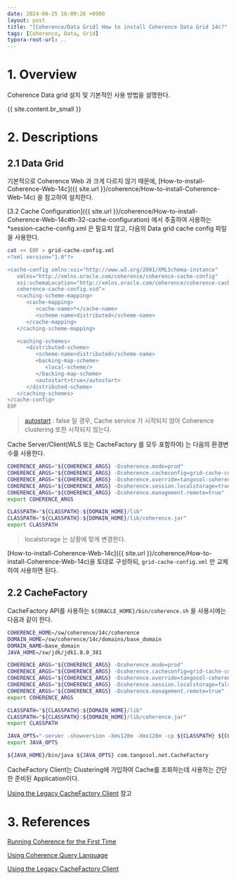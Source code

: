 ```yaml
---
date: 2024-06-25 16:09:26 +0900
layout: post
title: "[Coherence/Data Grid] How to install Coherence Data Grid 14c?"
tags: [Coherence, Data, Grid]
typora-root-url: ..
---
```


# 1. Overview
Coherence Data grid 설치 및 기본적인 사용 방법을 설명한다.

{{ site.content.br_small }}


# 2. Descriptions
## 2.1 Data Grid

기본적으로 Coherence Web 과 크게 다르지 않기 때문에, [How-to-install-Coherence-Web-14c]({{ site.url }}/coherence/How-to-install-Coherence-Web-14c) 을 참고하여 설치한다.



[3.2 Cache Configuration]({{ site.url }}/coherence/How-to-install-Coherence-Web-14c#h-32-cache-configuration) 에서 추출하여 사용하는 *session-cache-config.xml 은 필요치 않고, 다음의 Data grid cache config 파일을 사용한다.

```sh
cat << EOF > grid-cache-config.xml
<?xml version="1.0"?>

<cache-config xmlns:xsi="http://www.w3.org/2001/XMLSchema-instance"
   xmlns="http://xmlns.oracle.com/coherence/coherence-cache-config"
   xsi:schemaLocation="http://xmlns.oracle.com/coherence/coherence-cache-config
   coherence-cache-config.xsd">
   <caching-scheme-mapping>
      <cache-mapping>
         <cache-name>*</cache-name>
         <scheme-name>distributed</scheme-name>
      </cache-mapping>
   </caching-scheme-mapping>

   <caching-schemes>
      <distributed-scheme>
         <scheme-name>distributed</scheme-name>
         <backing-map-scheme>
            <local-scheme/>
         </backing-map-scheme>
         <autostart>true</autostart>
      </distributed-scheme>
   </caching-schemes>
</cache-config>
EOF
```

> [autostart](https://docs.oracle.com/en/middleware/standalone/coherence/14.1.1.2206//develop-applications/configuring-caches.html#GUID-5035C967-54E0-480E-8B57-B0EECF241C2D) : false 일 경우, Cache service 가 시작되지 않아 Coherence clustering 또한 시작되지 않는다.



Cache Server/Client(WLS 또는 CacheFactory 를 모두 포함하여) 는 다음의 환경변수를 사용한다.

```sh
COHERENCE_ARGS="${COHERENCE_ARGS} -Dcoherence.mode=prod"
COHERENCE_ARGS="${COHERENCE_ARGS} -Dcoherence.cacheconfig=grid-cache-config.xml"
COHERENCE_ARGS="${COHERENCE_ARGS} -Dcoherence.override=tangosol-coherence-${DOMAIN_NAME}.xml"
COHERENCE_ARGS="${COHERENCE_ARGS} -Dcoherence.session.localstorage=true"
COHERENCE_ARGS="${COHERENCE_ARGS} -Dcoherence.management.remote=true"
export COHERENCE_ARGS

CLASSPATH="${CLASSPATH}:${DOMAIN_HOME}/lib"
CLASSPATH="${CLASSPATH}:${DOMAIN_HOME}/lib/coherence.jar"
export CLASSPATH
```

> localstorage 는 상황에 맞게 변경한다.



[How-to-install-Coherence-Web-14c]({{ site.url }}/coherence/How-to-install-Coherence-Web-14c)을 토대로 구성하되, `grid-cache-config.xml` 만 교체하여 사용하면 된다.





## 2.2 CacheFactory

CacheFactory API를 사용하는 `${ORACLE_HOME}/bin/coherence.sh` 을 사용시에는 다음과 같이 한다.

```sh
COHERENCE_HOME=/sw/coherence/14c/coherence
DOMAIN_HOME=/sw/coherence/14c/domains/base_domain
DOMAIN_NAME=base_domain
JAVA_HOME=/sw/jdk/jdk1.8.0_381

COHERENCE_ARGS="${COHERENCE_ARGS} -Dcoherence.mode=prod"
COHERENCE_ARGS="${COHERENCE_ARGS} -Dcoherence.cacheconfig=grid-cache-config.xml"
COHERENCE_ARGS="${COHERENCE_ARGS} -Dcoherence.override=tangosol-coherence-${DOMAIN_NAME}.xml"
COHERENCE_ARGS="${COHERENCE_ARGS} -Dcoherence.session.localstorage=false"
COHERENCE_ARGS="${COHERENCE_ARGS} -Dcoherence.management.remote=true"
export COHERENCE_ARGS

CLASSPATH="${CLASSPATH}:${DOMAIN_HOME}/lib"
CLASSPATH="${CLASSPATH}:${DOMAIN_HOME}/lib/coherence.jar"
export CLASSPATH

JAVA_OPTS="-server -showversion -Xms128m -Xmx128m -cp ${CLASSPATH} ${COHERENCE_ARGS}"
export JAVA_OPTS

${JAVA_HOME}/bin/java ${JAVA_OPTS} com.tangosol.net.CacheFactory
```



CacheFactory Client는 Clustering에 가입하여 Cache를 조회하는데 사용하는 간단한 준비된 Application이다.

[Using the Legacy CacheFactory Client](https://docs.oracle.com/en/middleware/standalone/coherence/14.1.1.2206//develop-applications/starting-and-stopping-cluster-members.html#GUID-ABB02255-7BDD-4E0E-A5B4-6A8E119BEB1F) 참고





# 3. References

[Running Coherence for the First Time](https://docs.oracle.com/en/middleware/standalone/coherence/14.1.1.2206/install/installing-oracle-coherence-java.html#GUID-453BF180-CBC5-4932-A947-1E1F4394F6C2)

[Using Coherence Query Language](https://docs.oracle.com/en/middleware/standalone/coherence/14.1.1.0/develop-applications/using-coherence-query-language.html#GUID-C0D082B1-FA62-4899-A043-4345156E6641) 

[Using the Legacy CacheFactory Client](https://docs.oracle.com/en/middleware/standalone/coherence/14.1.1.2206//develop-applications/starting-and-stopping-cluster-members.html#GUID-ABB02255-7BDD-4E0E-A5B4-6A8E119BEB1F) 

